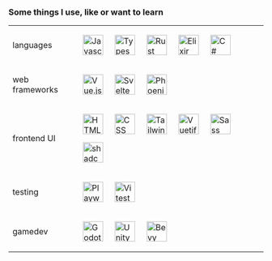 ### Some things I use, like or want to learn

<table>
  <tr>
    <td>
      languages
    </td>
    <td>

[<img align="left" width="40" height="40" alt="Javascript" src="https://api.iconify.design/devicon:javascript.svg" style="padding: 0 20px 16px 0">](https://en.wikipedia.org/wiki/JavaScript "Javascript")
[<img align="left" width="40" height="40" alt="Typescript" src="https://api.iconify.design/devicon:typescript.svg" style="padding: 0 20px 16px 0">](https://www.typescriptlang.org "Typescript")
[<img align="left" width="40" height="40" alt="Rust" src="https://api.iconify.design/vscode-icons:file-type-rust.svg" style="padding: 0 20px 16px 0">](https://www.rust-lang.org "Rust")
[<img align="left" width="40" height="40" alt="Elixir" src="https://api.iconify.design/devicon:elixir.svg" style="padding: 0 20px 16px 0">](https://elixir-lang.org "Elixir")
[<img align="left" width="40" height="40" alt="C#" src="https://api.iconify.design/devicon:csharp.svg" style="padding: 0 20px 16px 0">](https://learn.microsoft.com/pl-pl/dotnet/csharp/ "C#")
    </td>
  </tr>
  <tr>
    <td>
      web frameworks
    </td>
    <td>

[<img align="left" width="40" height="40" alt="Vue.js" src="https://api.iconify.design/devicon:vuejs.svg" style="padding: 0 20px 16px 0">](https://vuejs.org "Vue.js")
[<img align="left" width="40" height="40" alt="Svelte" src="https://api.iconify.design/devicon:svelte.svg" style="padding: 0 20px 16px 0">](https://svelte.dev "Svelte")
[<img align="left" width="40" height="40" alt="Phoenix" src="https://api.iconify.design/devicon:phoenix.svg" style="padding: 0 20px 16px 0">](https://www.phoenixframework.org "Phoenix")
    </td>
  </tr>
  <tr>
    <td>
      frontend UI
    </td>
    <td>

[<img align="left" width="40" height="40" alt="HTML" src="https://api.iconify.design/devicon:html5.svg" style="padding: 0 20px 16px 0">](https://en.wikipedia.org/wiki/HTML "HTML")
[<img align="left" width="40" height="40" alt="CSS" src="https://api.iconify.design/devicon:css3.svg" style="padding: 0 20px 16px 0">](https://en.wikipedia.org/wiki/CSS "CSS")
[<img align="left" width="40" height="40" alt="TailwindCSS" src="https://api.iconify.design/devicon:tailwindcss.svg" style="padding: 0 20px 16px 0">](https://tailwindcss.com "TailwindCSS")
[<img align="left" width="40" height="40" alt="Vuetify" src="https://api.iconify.design/devicon:vuetify.svg" style="padding: 0 20px 16px 0">](https://vuetifyjs.com "Vuetify")
[<img align="left" width="40" height="40" alt="Sass" src="https://api.iconify.design/devicon:sass.svg" style="padding: 0 20px 16px 0">](https://sass-lang.com "Sass")
[<img align="left" width="40" height="40" alt="shadcn-vue" src="https://api.iconify.design/simple-icons:shadcnui.svg?color=%2341b883" style="padding: 0 20px 16px 0">](https://www.shadcn-vue.com "shadcn-vue")
    </td>
  </tr>
  <tr>
    <td>
      testing
    </td>
    <td>

[<img align="left" width="40" height="40" alt="Playwright" src="https://api.iconify.design/devicon:playwright.svg" style="padding: 0 20px 16px 0">](https://playwright.dev "Playwright")
[<img align="left" width="40" height="40" alt="Vitest" src="https://api.iconify.design/devicon:vitest.svg" style="padding: 0 20px 16px 0">](https://vitest.dev "Vitest")
    </td>
  </tr>
  <tr>
    <td>
      gamedev
    </td>
    <td>

[<img align="left" width="40" height="40" alt="Godot" src="https://api.iconify.design/devicon:godot.svg" style="padding: 0 20px 16px 0">](https://godotengine.org "Godot")
[<picture align="left"><source media="(prefers-color-scheme: light)" srcset="https://api.iconify.design/bi:unity.svg?color=%23000000" /><img align="left" width="40" height="40" alt="Unity" src="https://api.iconify.design/bi:unity.svg?color=%23ffffff" style="padding: 0 20px 16px 0"/></picture>](https://unity.com "Unity")
[<img align="left" width="40" height="40" alt="Bevy" src="https://api.iconify.design/skill-icons:bevy-dark.svg" style="padding: 0 20px 16px 0">](https://bevyengine.org "Bevy")
    </td>
  </tr>
</table>
